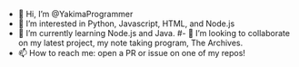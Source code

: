 - 👋 Hi, I’m @YakimaProgrammer
- 👀 I’m interested in Python, Javascript, HTML, and Node.js
- 🌱 I’m currently learning Node.js and Java.
#- 💞️ I’m looking to collaborate on my latest project, my note taking program, The Archives.
- 📫 How to reach me: open a PR or issue on one of my repos!
